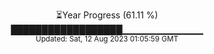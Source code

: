 <p align="center">
⏳Year Progress (61.11 %) <br>
██████████████████▁▁▁▁▁▁▁▁▁▁▁▁ <br>
<sub>Updated: Sat, 12 Aug 2023 01:05:59 GMT</sub>
</p>

